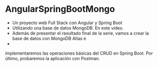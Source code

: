 # AngularSpringBootMongo
* Un proyecto web Full Stack con Angular y Spring Boot
* Utilizando una base de datos MongoDB.  En este vídeo.
* Además de presentar el resultado final de la serie, vamos a crear la base de datos con MongoDB Atlas e 
*
implementaremos las operaciones básicas del CRUD en Spring Boot. Por último, probaremos la aplicación con Postman.
